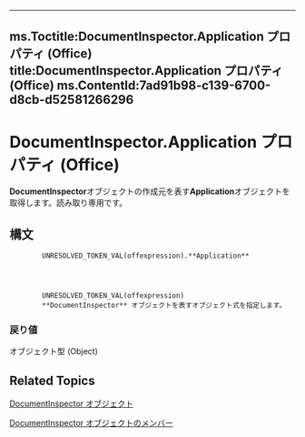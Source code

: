 

---
ms.Toctitle:DocumentInspector.Application プロパティ (Office)
title:DocumentInspector.Application プロパティ (Office)
ms.ContentId:7ad91b98-c139-6700-d8cb-d52581266296
---
# DocumentInspector.Application プロパティ (Office)




**DocumentInspector**オブジェクトの作成元を表す**Application**オブジェクトを取得します。読み取り専用です。

## 構文

            UNRESOLVED_TOKEN_VAL(offexpression).**Application**




            UNRESOLVED_TOKEN_VAL(offexpression)
            **DocumentInspector** オブジェクトを表すオブジェクト式を指定します。

### 戻り値
オブジェクト型 (Object)





## Related Topics

[DocumentInspector オブジェクト](75dcf0ca-5afa-996b-e8d2-13d71ac0f6f8.md)

[DocumentInspector オブジェクトのメンバー](4b23508a-5296-645f-2649-c1f29b921ace.md)




